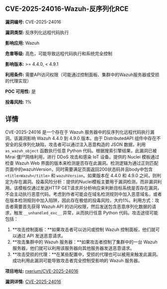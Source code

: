 ## CVE-2025-24016-Wazuh-反序列化RCE

**漏洞编号:** CVE-2025-24016

**漏洞类型:** 反序列化远程代码执行

**影响应用:** Wazuh

**危害等级:** 高危，可能导致远程代码执行和系统完全控制

**影响版本:** >= 4.4.0, < 4.9.1

**利用条件:** 需要API访问权限（可能通过控制面板、集群中的Wazuh服务器或受损的代理实现）

**POC 可用性:** 是

**投毒风险:** 1%

## 详情

CVE-2025-24016 是一个存在于 Wazuh 服务器中的反序列化远程代码执行漏洞。该漏洞影响 Wazuh 4.4.0 到 4.9.0 版本。由于 DistributedAPI 组件中存在不安全的反序列化缺陷，攻击者可以通过注入恶意构造的 JSON 数据，利用 `as_wazuh_object` 函数执行任意 Python 代码。根据搜索引擎结果，此漏洞已被 Mirai 僵尸网络利用，进行 DDoS 攻击和感染 IoT 设备。提供的 Nuclei 模板通过检查 Wazuh Web 界面的版本来检测是否存在此漏洞。检测逻辑为通过正则匹配页面中的wazuhVersion，同时需要满足页面返回200状态码并且body中包含`<title>Wazuh</title>` 和 `wazuhVersion`。如果版本在 4.4.0 和 4.9.0 之间，则判定为存在漏洞。投毒风险分析：提供的Nuclei模板主要用于漏洞检测，而非漏洞利用。该模板仅通过发送HTTP GET请求并分析响应来判断目标系统是否存在漏洞，不会主动执行恶意代码。考虑到作者可能会在域名检测规则中加入恶意域名，或者在版本检测规则中加入陷阱，因此存在极低的投毒风险，大约1%。利用方式：攻击者需要首先获得 Wazuh API 的访问权限，然后发送包含恶意序列化数据的请求，触发 `__unhandled_exc__` 异常，从而执行任意 Python 代码。攻击途径可能包括：
1.  **攻击控制面板：**如果攻击者可以访问或控制 Wazuh 控制面板，他们就可以通过 API 发送恶意请求。
2.  **攻击集群中的 Wazuh 服务器：**如果攻击者控制了集群中的一台 Wazuh 服务器，他们就可以利用该服务器向其他服务器发送恶意请求。
3.  **攻击受损的代理：**在某些配置中，受损的代理也可以被用来触发此漏洞。
成功利用此漏洞可能导致攻击者完全控制受影响的 Wazuh 服务器。

**项目地址:** [rxerium/CVE-2025-24016](https://github.com/rxerium/CVE-2025-24016)

**漏洞详情:** [CVE-2025-24016](https://nvd.nist.gov/vuln/detail/CVE-2025-24016)